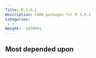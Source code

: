 ```yaml
---
Title: R-3.0.1
Description: CRAN packages for R 3.0.1
Categories:
 - r
Weight: -1030001
---
```


## Most depended upon

<!-- top-depended-upon-begin -->
<!-- top-depended-upon-end -->
